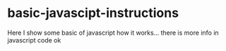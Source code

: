 # basic-javascipt-instructions
Here I show some basic of javascript how it  works...
there is more info in javascript code ok
